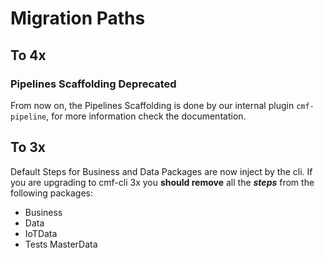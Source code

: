 # Migration Paths

## To 4x
### Pipelines Scaffolding Deprecated
From now on, the Pipelines Scaffolding is done by our internal plugin `cmf-pipeline`, for more information check the documentation.

## To 3x
Default Steps for Business and Data Packages are now inject by the cli. If you are upgrading to cmf-cli 3x you **should remove** all the ***steps*** from the following packages:

 - Business
 - Data
 - IoTData
 - Tests MasterData